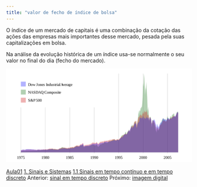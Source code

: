 ```yaml
---
title: "valor de fecho de índice de bolsa"
---
```



O índice de um mercado de capitais é uma combinação da cotação das ações das empresas mais importantes desse mercado, pesada pela suas capitalizações em bolsa.

Na análise da evolução histórica de um índice usa-se normalmente o seu valor no final do dia (fecho do mercado).

![](attachments/index-djones-nasdaq-sp500.png)

[Aula01](../Aula01.md)
[1. Sinais e Sistemas](../../topicos/1.%20Sinais%20e%20Sistemas.md)
[1.1 Sinais em tempo contínuo e em tempo discreto](../../topicos/1.1%20Sinais%20em%20tempo%20contínuo%20e%20em%20tempo%20discreto.md)
Anterior: [sinal em tempo discreto](sinal%20em%20tempo%20discreto.md)
Próximo: [imagem digital](imagem%20digital.md)